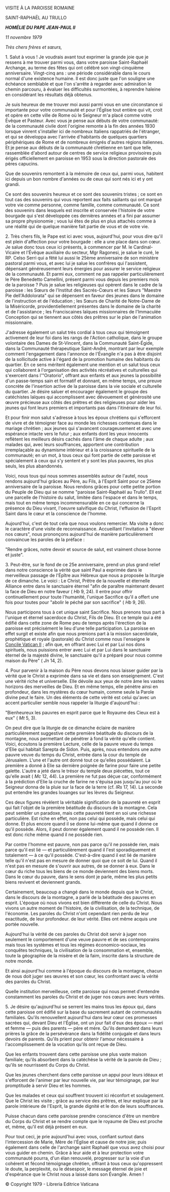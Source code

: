 VISITE À LA PAROISSE ROMAINE

SAINT-RAPHAËL AU TRULLO

***HOMÉLIE DU PAPE JEAN-PAUL II***

*11 novembre 1979*

*Très chers frères et sœurs,*

1. Salut à vous ! Je voudrais avant tout exprimer la grande joie que je ressens à me trouver parmi vous, dans votre paroisse Saint-Raphaël Archange, au terme des fêtes qui ont célébré son vingt-cinquième anniversaire. Vingt-cinq ans : une période considérable dans le cours normal d'une existence humaine. Il est donc juste que l'on souligne une échéance semblable et que l'on s'arrête à regarder avec admiration le chemin parcouru, à évaluer les difficultés surmontées, à reprendre haleine en considérant les résultats déjà obtenus.

Je suis heureux de me trouver moi aussi parmi vous en une circonstance si importante pour votre communauté et pour l'Église tout entière qui vit, croit et opère en cette ville de Rome où le Seigneur m'a placé comme votre Évêque et Pasteur. Avec vous je pense aux débuts de votre communauté: de la communauté civile dont l'origine remonte à la fin des années 1930 lorsque vinrent s'installer ici de nombreux Italiens rappatriés de l'étranger, et qui se développa avec l'arrivée d'habitants de quelques quartiers périphériques de Rome et de nombreux émigrés d'autres régions italiennes. Et je pense aux débuts de la communauté chrétienne en tant que telle, rassemblée d'abord autour de centres de service religieux provisoires puis érigés officiellement en paroisse en 1953 sous la direction pastorale des pères capucins.

Que de souvenirs remontent à la mémoire de ceux qui, parmi vous, habitent ici depuis un bon nombre d'années ou de ceux qui sont nés ici et y ont grandi.

Ce sont des souvenirs heureux et ce sont des souvenirs tristes ; ce sont en tout cas des souvenirs qui vous reportent aux faits saillants qui ont marqué votre vie comme personne, comme famille, comme communauté. Ce sont des souvenirs dans lesquels est inscrite et conservée l'histoire de votre bourgade qui s'est développée ces dernières années et a fini par assumer sa propre physionomie ; vous lui êtes de plus en plus attachés comme à une réalité qui de quelque manière fait partie de vous et de votre vie.

2. Très chers fils, le Pape est ici avec vous, aujourd'hui, pour vous dire qu'il est plein d'affection pour votre bourgade : elle a une place dans son cœur. Je salue donc tous ceux ici présents, à commencer par M. le Cardinal-Vicaire et l'Évêque auxiliaire du secteur, Mgr Ragonesi, je salue le curé, le RP. Celso Serri qui a fêté lui aussi le 25ème anniversaire de son ministère pastoral parmi vous, et avec lui je salue les confrères qui l'assistent, dépensant généreusement leurs énergies pour assurer le service religieux de la communauté. Et parmi eux, comment ne pas rappeler particulièrement le Père Benedetto Camellini, présent parmi vous depuis les premiers mois de la paroisse ? Puis je salue les religieuses qui opèrent dans le cadre de la paroisse : les Sœurs de l'Institut des Sacrés-Cœurs et les Sœurs "Maestre Pie dell'Addolorata" qui se dépensent en faveur des jeunes dans le domaine de l'instruction et de l'éducation ; les Sœurs de Charité de Notre-Dame de la Miséricorde, providentiellement présentes dans le domaine de la charité et de l'assistance ; les Franciscaines laïques missionnaires de l'Immaculée Conception qui se tiennent aux côtés des prêtres sur le plan de l'animation missionnaire.

J'adresse également un salut très cordial à tous ceux qui témoignent activement de leur foi dans les rangs de l'Action catholique, dans le groupe volontaire des Dames de St-Vincent, dans la Communauté Saint-Égide, dans la Communauté thérapeutique Saint-André, montrant par leur exemple comment l'engagement dans l'annonce de l'Évangile n'a pas à être disjoint de la sollicitude active à l'égard de la promotion humaine des habitants du quartier. En ce sens méritent également une mention et un salut tous ceux qui collaborent à l'organisation des activités récréatives et culturelles qui s'exercent dans l'"Oratorio", offrant aux enfants et aux jeunes la possibilité d'un passe-temps sain et formatif et donnant, en même temps, une preuve concrète de l'insertion active de la paroisse dans la vie sociale et culturelle du quartier. Je désire saluer et encourager également le groupe des catéchistes laïques qui accomplissent avec dévouement et générosité une œuvre précieuse aux côtés des prêtres et des religieuses pour aider les jeunes qui font leurs premiers et importants pas dans l'itinéraire de leur foi.

Et pour finir mon salut s'adresse à tous les époux chrétiens qui s'efforcent de vivre et de témoigner face au monde les richesses contenues dans le mariage chrétien ; aux jeunes qui s'avancent courageusement et avec une espérance intacte vers le futur ; aux enfants dont les yeux innocents reflètent les meilleurs désirs cachés dans l'âme de chaque adulte ; aux malades qui, avec leurs souffrances, apportent une contribution irremplaçable au dynamisme intérieur et à la croissance spirituelle de la communauté; en un mot, à tous ceux qui font partie de cette paroisse et spécialement à ceux qui s'y sentent et y sont les plus pauvres, les plus seuls, les plus abandonnés.

Voici, nous tous qui nous sommes assemblés autour de l'autel, nous rendons aujourd'hui grâces au Père, au Fils, à l'Esprit Saint pour ce 25ème anniversaire de la paroisse. Nous rendons grâces pour cette petite portion du Peuple de Dieu qui se nomme "paroisse Saint-Raphaël au Trullo". Ell est une parcelle de l'histoire du salut, limitée dans l'espace et dans le temps, mais tout en même temps incommensurable en ce qui concerne la présence du Dieu vivant, l'oeuvre salvifique du Christ, l'effusion de l'Esprit Saint dans le cœur et la conscience de l'homme.

Aujourd'hui, c'est de tout cela que nous voulons remercier. Ma visite a donc le caractère d'une visite de reconnaissance. Accueillant l'invitation à "élever nos cœurs", nous prononçons aujourd'hui de manière particulièrement convaincue les paroles de la préface :

"Rendre grâces, notre devoir et source de salut, est vraiment chose bonne et juste".

3. Peut-être, sur le fond de ce 25e anniversaire, prend un plus grand relief dans notre conscience la vérité que saint Paul a exprimée dans le merveilleux passage de l'Épître aux Hébreux que nous a proposée la liturgie de ce dimanche. Le voici : Le Christ, Prêtre de la nouvelle et éternelle Alliance entre dans le sanctuaire éternel "afin de paraître maintenant devant la face de Dieu en notre faveur ( *Hb* 9, 24). Il entre pour offrir continuellement pour toute l'humanité, l'unique Sacrifice qu'il a offert une fois pour toutes pour "abolir le péché par son sacrifice" ( *Hb* 9, 26).

Nous participons tous à cet unique saint Sacrifice. Nous prenons tous part à l'unique et éternel sacerdoce du Christ, Fils de Dieu. Et ce temple qui a été édifié dans cette zone de Rome peu de temps après l'érection de la paroisse est précisément le lieu d'une telle participation. La paroisse en effet surgit et existe afin que nous prenions part à la mission sacerdotale, prophétique et royale (pastorale) du Christ comme nous l'enseigne le [Concile Vatican II](http://www.vatican.va/archive/hist_councils/ii_vatican_council/index_fr.htm) ; afin que, en offrant avec Lui et par Lui nos dons spirituels, nous puissions entrer avec Lui et par Lui dans le sanctuaire éternel de la majesté divine, le sanctuaire qu'il a préparé pour nous comme maison du Père" ( *Jn* 14, 2).

4. Pour parvenir à la maison du Père nous devons nous laisser guider par la vérité que le Christ a exprimée dans sa vie et dans son enseignement. C'est une vérité riche et universelle. Elle dévoile aux yeux de notre âme les vastes horizons des merveilles de Dieu. Et en même temps, elle pénètre ainsi en profondeur, dans les mystères du cœur humain, comme seule la Parole divine peut le faire. Un des éléments de cette vérité est celui qu'avec un accent particulier semble nous rappeler la liturgie d'aujourd'hui :

"Bienheureux les pauvres en esprit parce que le Royaume des Cieux est à eux" ( *Mt* 5, 3).

On peut dire que la liturgie de ce dimanche éclaire de manière particulièrement suggestive cette première béatitude du discours de la montagne, nous permettant de pénétrer à fond la vérité qu'elle contient. Voici, écoutons la première Lecture, celle de la pauvre veuve du temps d'Elie qui habitait Sarepta de Sidon. Puis, après, nous entendons une autre pauvre veuve du temps du Christ, entrée dans la cour du temple de Jérusalem. L'une et l'autre ont donné tout ce qu'elles possédaient. La première a donné à Elie sa dernière poignée de farine pour faire une petite galette. L'autre a jeté dans le trésor du temple deux piécettes, tout ce qu'elle avait ( *Mc* 12, 44). La première ne fut pas déçue car, conformément à la prédiction d'Elie la cruche de farine ne s'épuisa pas jusqu'au jour où le Seigneur donna de la pluie sur la face de la terre (cf. *IRs* 17, 14). La seconde put entendre les grandes louanges sur les lèvres du Seigneur.

Ces deux figures révèlent la véritable signification de la pauvreté en esprit qui fait l'objet de la première béatitude du discours de la montagne. Cela peut sembler un paradoxe, mais cette pauvreté tient en soi une richesse particulière. Est riche en effet, non pas celui qui possède, mais celui qui donne. Et plus encore quand il se donne lui-même que quand il donne ce qu'il possède. Alors, il peut donner également quand il ne possède rien. Il est donc riche même quand il ne possède rien.

Par contre l'homme est pauvre, non pas parce qu'il ne possède rien, mais parce qu'il est lié — et particulièrement quand il l'est sporadiquement et totalement — à ce qu'il possède. C'est-à-dire quand il est lié de manière telle qu'il n'est pas en mesure de donner quoi que ce soit de lui. Quand il n'est pas en mesure de s'ouvrir aux autres, de se donner à eux. Dans le cœur du riche tous les biens de ce monde deviennent des biens morts. Dans le cœur du pauvre, dans le sens dont je parle, même les plus petits biens revivent et deviennent grands.

Certainement, beaucoup a changé dans le monde depuis que le Christ, dans le discours de la montagne, a parlé de la béatitude des pauvres en esprit. L'époque où nous vivons est bien différente de celle du Christ. Nous vivons un autre moment de l'histoire, de la civilisation, de la technique, de l'économie. Les paroles du Christ n'ont cependant rien perdu de leur exactitude, de leur profondeur. de leur vérité. Elles ont même acquis une portée nouvelle.

Aujourd'hui la vérité de ces paroles du Christ doit servir à juger non seulement le comportement d'une veuve pauvre et de ses contemporains mais tous les systèmes et tous les régimes économico-sociaux, les conquêtes techniques, la civilisation de la consommation et, ensemble, toute la géographie de la misère et de la faim, inscrite dans la structure de notre monde.

Et ainsi aujourd'hui comme à l'époque du discours de la montagne, chacun de nous doit juger ses œuvres et son cœur, les confrontant avec la vérité des paroles du Christ.

Quelle institution merveilleuse, cette paroisse qui nous permet d'entendre constamment les paroles du Christ et de juger nos cœurs avec leurs vérités.

5\. Je désire qu'aujourd'hui se serrent les mains tous les époux qui, dans cette paroisse ont édifié sur la base du sacrement autant de communautés familiales. Qu'ils renouvellent aujourd'hui dans leur cœur ces promesses sacrées qui, devant Dieu et l'Église, ont un jour fait d'eux des époux — mari et femme — puis des parents — père et mère. Qu'ils demandent dans leurs prières la grâce de la persévérance dans la fidélité conjugale et dans leurs devoirs de parents. Qu'ils prient pour obtenir l'amour nécessaire à l'accomplissement de la vocation qu'ils ont reçue de Dieu.

Que les enfants trouvent dans cette paroisse une plus vaste maison familiale; qu'ils absorbent dans la catéchèse la vérité de la parole de Dieu ; qu'ils se nourrissent du Corps du Christ.

Que les jeunes cherchent dans cette paroisse un appui pour leurs idéaux et s'efforcent de l'animer par leur nouvelle vie, par leur témoignage, par leur promptitude à servir Dieu et les hommes.

Que les malades et ceux qui souffrent trouvent ici réconfort et soulagement. Que le Christ les visite ; grâce au service des prêtres, et leur explique par la parole intérieure de l'Esprit, la grande dignité et le don de leurs souffrances.

Puisse chacun dans cette paroisse prendre conscience d'être un membre du Corps du Christ et se rendre compte que le royaume de Dieu est proche et, même, qu'il est déjà présent en eux.

Pour tout ceci, je prie aujourd'hui avec vous, confiant surtout dans l'intercession de Marie, Mère de l'Église et cause de notre joie; puis également dans celle de l'archange saint Raphaël que vous avez choisi pour vous guider en chemin. Grâce à leur aide et à leur protection votre communauté pourra, d'un élan renouvelé, progresser sur la voie d'un cohérent et fécond témoignage chrétien, offrant à tous ceux qu'oppressent le doute, la perplexité, ou le désespoir, le message éternel de joie et d'espérance que le Christ nous a laissé dans son Évangile. Amen !

© Copyright 1979 - Libreria Editrice Vaticana
